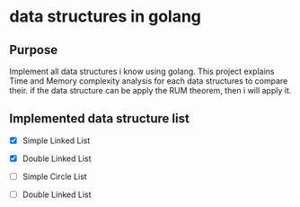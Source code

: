 # data structures in golang
## Purpose
Implement all data structures i know using golang. This project explains Time and Memory complexity analysis for each data structures to compare their.
if the data structure can be apply the RUM theorem, then i will apply it.

## Implemented data structure list
- [x] Simple Linked List
- [X] Double Linked List
- [ ] Simple Circle List
- [ ] Double Linked List

